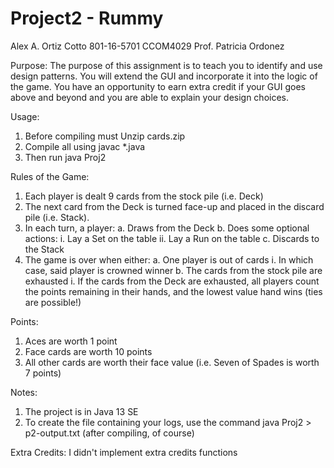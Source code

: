 # Project2 - Rummy

Alex A. Ortiz Cotto
801-16-5701
CCOM4029
Prof. Patricia Ordonez

Purpose: The purpose of this assignment is to teach you to identify and use design 
patterns. You will extend the GUI and incorporate it into the logic of the game.
You have an opportunity to earn extra credit if your GUI goes above and beyond 
and you are able to explain your design choices.


Usage:
1. Before compiling must Unzip cards.zip
2. Compile all using javac *.java
3. Then run java Proj2

Rules of the Game:
1. Each player is dealt 9 cards from the stock pile (i.e. Deck)
2. The next card from the Deck is turned face-up and placed in the discard pile (i.e. Stack).
3. In each turn, a player:
  a. Draws from the Deck
  b. Does some optional actions:
    i.  Lay a Set on the table
    ii. Lay a Run on the table
  c. Discards to the Stack
4. The game is over when either:
  a. One player is out of cards
    i. In which case, said player is crowned winner
  b. The cards from the stock pile are exhausted
    i. If the cards from the Deck are exhausted, all players count the points remaining in their hands, and the lowest value hand wins (ties are possible!)

Points:
1. Aces are worth 1 point
2. Face cards are worth 10 points
3. All other cards are worth their face value (i.e. Seven of Spades is worth 7 points)

Notes:
1. The project is in Java 13 SE 
2. To create the file containing your logs, use the command java Proj2 > p2-output.txt (after compiling, of course)

Extra Credits:
I didn't implement extra credits functions
